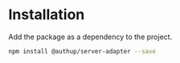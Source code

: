 # Installation

Add the package as a dependency to the project.

```sh
npm install @authup/server-adapter --save
```
